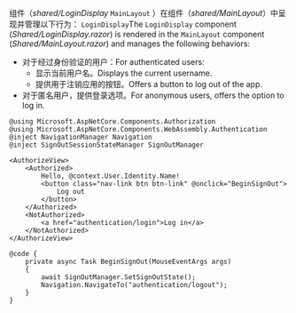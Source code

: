 <span data-ttu-id="65ed5-101">组件（*shared/LoginDisplay* `MainLayout` ）在组件（*shared/MainLayout*）中呈现并管理以下行为： `LoginDisplay`</span><span class="sxs-lookup"><span data-stu-id="65ed5-101">The `LoginDisplay` component (*Shared/LoginDisplay.razor*) is rendered in the `MainLayout` component (*Shared/MainLayout.razor*) and manages the following behaviors:</span></span>

* <span data-ttu-id="65ed5-102">对于经过身份验证的用户：</span><span class="sxs-lookup"><span data-stu-id="65ed5-102">For authenticated users:</span></span>
  * <span data-ttu-id="65ed5-103">显示当前用户名。</span><span class="sxs-lookup"><span data-stu-id="65ed5-103">Displays the current username.</span></span>
  * <span data-ttu-id="65ed5-104">提供用于注销应用的按钮。</span><span class="sxs-lookup"><span data-stu-id="65ed5-104">Offers a button to log out of the app.</span></span>
* <span data-ttu-id="65ed5-105">对于匿名用户，提供登录选项。</span><span class="sxs-lookup"><span data-stu-id="65ed5-105">For anonymous users, offers the option to log in.</span></span>

```razor
@using Microsoft.AspNetCore.Components.Authorization
@using Microsoft.AspNetCore.Components.WebAssembly.Authentication
@inject NavigationManager Navigation
@inject SignOutSessionStateManager SignOutManager

<AuthorizeView>
    <Authorized>
        Hello, @context.User.Identity.Name!
        <button class="nav-link btn btn-link" @onclick="BeginSignOut">
            Log out
        </button>
    </Authorized>
    <NotAuthorized>
        <a href="authentication/login">Log in</a>
    </NotAuthorized>
</AuthorizeView>

@code {
    private async Task BeginSignOut(MouseEventArgs args)
    {
        await SignOutManager.SetSignOutState();
        Navigation.NavigateTo("authentication/logout");
    }
}
```
